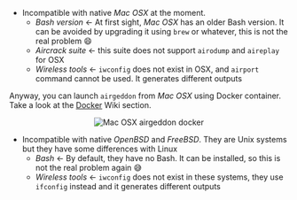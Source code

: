 - Incompatible with native _Mac OSX_ at the moment.
  - *Bash version* &#8592; At first sight, _Mac OSX_ has an older Bash version. It can be avoided by upgrading it using `brew` or whatever, this is not the real problem :smile:
  - *Aircrack suite* &#8592; this suite does not support `airodump` and `aireplay` for OSX
  - *Wireless tools* &#8592; `iwconfig` does not exist in OSX, and `airport` command cannot be used. It generates different outputs

Anyway, you can launch `airgeddon` from _Mac OSX_ using Docker container. Take a look at the [Docker] Wiki section.
<p align="center">
	<img src="https://raw.githubusercontent.com/v1s1t0r1sh3r3/airgeddon/docker/imgs/wiki/apple_airgeddon_docker.png" title="Mac OSX airgeddon docker">
</p>

- Incompatible with native _OpenBSD_ and _FreeBSD_. They are Unix systems but they have some differences with Linux
  - *Bash* &#8592; By default, they have no Bash. It can be installed, so this is not the real problem again :sweat_smile:
  - *Wireless tools* &#8592; `iwconfig` does not exist in these systems, they use `ifconfig` instead and it generates different outputs

[Docker]: https://github.com/v1s1t0r1sh3r3/airgeddon/wiki/Docker
